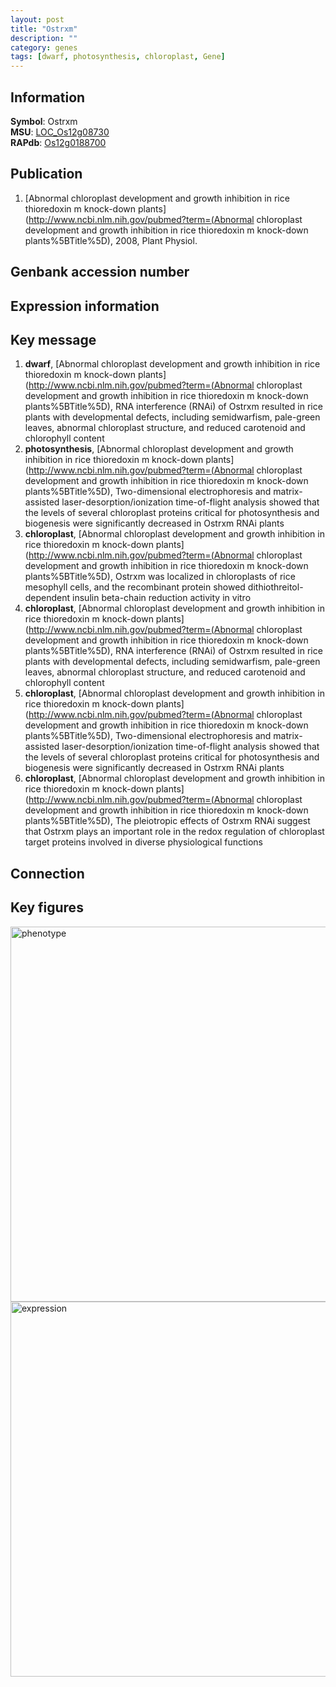 ```yaml
---
layout: post
title: "Ostrxm"
description: ""
category: genes
tags: [dwarf, photosynthesis, chloroplast, Gene]
---
```


## Information
__Symbol__: Ostrxm  
__MSU__: [LOC_Os12g08730](http://rice.plantbiology.msu.edu/cgi-bin/ORF_infopage.cgi?orf=LOC_Os12g08730)  
__RAPdb__: [Os12g0188700](http://rapdb.dna.affrc.go.jp/viewer/gbrowse_details/irgsp1?name=Os12g0188700)  

## Publication
1. [Abnormal chloroplast development and growth inhibition in rice thioredoxin m knock-down plants](http://www.ncbi.nlm.nih.gov/pubmed?term=(Abnormal chloroplast development and growth inhibition in rice thioredoxin m knock-down plants%5BTitle%5D), 2008, Plant Physiol.

## Genbank accession number

## Expression information

## Key message
1. __dwarf__, [Abnormal chloroplast development and growth inhibition in rice thioredoxin m knock-down plants](http://www.ncbi.nlm.nih.gov/pubmed?term=(Abnormal chloroplast development and growth inhibition in rice thioredoxin m knock-down plants%5BTitle%5D),  RNA interference (RNAi) of Ostrxm resulted in rice plants with developmental defects, including semidwarfism, pale-green leaves, abnormal chloroplast structure, and reduced carotenoid and chlorophyll content
2. __photosynthesis__, [Abnormal chloroplast development and growth inhibition in rice thioredoxin m knock-down plants](http://www.ncbi.nlm.nih.gov/pubmed?term=(Abnormal chloroplast development and growth inhibition in rice thioredoxin m knock-down plants%5BTitle%5D),  Two-dimensional electrophoresis and matrix-assisted laser-desorption/ionization time-of-flight analysis showed that the levels of several chloroplast proteins critical for photosynthesis and biogenesis were significantly decreased in Ostrxm RNAi plants
3. __chloroplast__, [Abnormal chloroplast development and growth inhibition in rice thioredoxin m knock-down plants](http://www.ncbi.nlm.nih.gov/pubmed?term=(Abnormal chloroplast development and growth inhibition in rice thioredoxin m knock-down plants%5BTitle%5D),  Ostrxm was localized in chloroplasts of rice mesophyll cells, and the recombinant protein showed dithiothreitol-dependent insulin beta-chain reduction activity in vitro
4. __chloroplast__, [Abnormal chloroplast development and growth inhibition in rice thioredoxin m knock-down plants](http://www.ncbi.nlm.nih.gov/pubmed?term=(Abnormal chloroplast development and growth inhibition in rice thioredoxin m knock-down plants%5BTitle%5D),  RNA interference (RNAi) of Ostrxm resulted in rice plants with developmental defects, including semidwarfism, pale-green leaves, abnormal chloroplast structure, and reduced carotenoid and chlorophyll content
5. __chloroplast__, [Abnormal chloroplast development and growth inhibition in rice thioredoxin m knock-down plants](http://www.ncbi.nlm.nih.gov/pubmed?term=(Abnormal chloroplast development and growth inhibition in rice thioredoxin m knock-down plants%5BTitle%5D),  Two-dimensional electrophoresis and matrix-assisted laser-desorption/ionization time-of-flight analysis showed that the levels of several chloroplast proteins critical for photosynthesis and biogenesis were significantly decreased in Ostrxm RNAi plants
6. __chloroplast__, [Abnormal chloroplast development and growth inhibition in rice thioredoxin m knock-down plants](http://www.ncbi.nlm.nih.gov/pubmed?term=(Abnormal chloroplast development and growth inhibition in rice thioredoxin m knock-down plants%5BTitle%5D),  The pleiotropic effects of Ostrxm RNAi suggest that Ostrxm plays an important role in the redox regulation of chloroplast target proteins involved in diverse physiological functions

## Connection

## Key figures
<img src="http://ricencode.github.io/images/Ostrxm.pheno.png" alt="phenotype"  style="width: 600px;"/>

<img src="http://ricencode.github.io/images/Ostrxm.exp.png" alt="expression"  style="width: 600px;"/>


